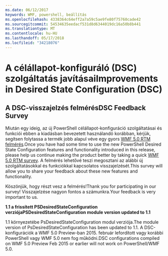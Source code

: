 ```yaml
---
ms.date: 06/12/2017
keywords: WMF, powershell, beállítás
ms.openlocfilehash: 4338364c64eff2a7a59c5ae9fe80f75760cade42
ms.sourcegitcommit: 54534635eedacf531d8d6344019dc16a50b8b441
ms.translationtype: MT
ms.contentlocale: hu-HU
ms.lasthandoff: 05/17/2018
ms.locfileid: "34218076"
---
```

# <a name="improvements-in-desired-state-configuration-dsc"></a><span data-ttu-id="ddcdc-102">A célállapot-konfiguráló (DSC) szolgáltatás javításai</span><span class="sxs-lookup"><span data-stu-id="ddcdc-102">Improvements in Desired State Configuration (DSC)</span></span>

## <a name="dsc-feedback-survey"></a><span data-ttu-id="ddcdc-103">A DSC-visszajelzés felmérés</span><span class="sxs-lookup"><span data-stu-id="ddcdc-103">DSC Feedback Survey</span></span>

<span data-ttu-id="ddcdc-104">Miután egy ideig, az új PowerShell célállapot-konfiguráció szolgáltatásai és funkciói ebben a kiadásban bevezetett használandó korábban, kérjük, segítsen folytassa a termék jobb alapul véve egy gyors [WMF 5.0 RTM felmérés](https://www.surveymonkey.com/r/SGLQM5W).</span><span class="sxs-lookup"><span data-stu-id="ddcdc-104">Once you have had some time to use the new PowerShell Desired State Configuration features and functionality introduced in this release, please help us continue making the product better by taking a quick [WMF 5.0 RTM survey](https://www.surveymonkey.com/r/SGLQM5W).</span></span> <span data-ttu-id="ddcdc-105">A felmérés lehetővé teszi megosztani az alábbi új szolgáltatásokkal és funkciókkal kapcsolatos visszajelzését.</span><span class="sxs-lookup"><span data-stu-id="ddcdc-105">This survey will allow you to share your feedback about these new features and functionality.</span></span>

<span data-ttu-id="ddcdc-106">Köszönjük, hogy részt vesz a felmérés!</span><span class="sxs-lookup"><span data-stu-id="ddcdc-106">Thank you for participating in our survey!</span></span> <span data-ttu-id="ddcdc-107">Visszajelzése nagyon fontos a számunkra.</span><span class="sxs-lookup"><span data-stu-id="ddcdc-107">Your feedback is very important to us.</span></span>

<span data-ttu-id="ddcdc-108">**1.1 a frissített PSDesiredStateConfiguration verziója**</span><span class="sxs-lookup"><span data-stu-id="ddcdc-108">**PSDesiredStateConfiguration module version updated to 1.1**</span></span>

<span data-ttu-id="ddcdc-109">1.1 környezetébe PsDesiredStateConfiguration modul verziója.</span><span class="sxs-lookup"><span data-stu-id="ddcdc-109">The module version of PsDesiredStateConfiguration has been updated to 1.1.</span></span> <span data-ttu-id="ddcdc-110">A DSC-konfigurációk a WMF 5.0 Preview-ban 2015. február lefordított vagy korábbi PowerShell vagy WMF 5.0 nem fog működni.</span><span class="sxs-lookup"><span data-stu-id="ddcdc-110">DSC configurations compiled on WMF 5.0 Preview Feb 2015 or earlier will not work on PowerShell/WMF 5.0.</span></span>
